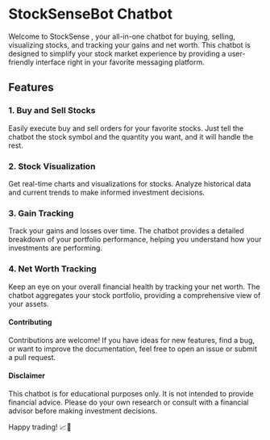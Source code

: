 <h1>StockSenseBot Chatbot</h1>

Welcome to StockSense , your all-in-one chatbot for buying, selling, visualizing stocks, and tracking your gains and net worth. 
This chatbot is designed to simplify your stock market experience by providing a user-friendly interface right in your favorite messaging platform.

<h2>Features</h2>
<h3>1. Buy and Sell Stocks</h3>
Easily execute buy and sell orders for your favorite stocks. Just tell the chatbot the stock symbol and the quantity you want, and it will handle the rest.

<h3>2. Stock Visualization</h3>
Get real-time charts and visualizations for stocks. Analyze historical data and current trends to make informed investment decisions.

<h3>3. Gain Tracking</h3>
Track your gains and losses over time. The chatbot provides a detailed breakdown of your portfolio performance, helping you understand how your investments are performing.

<h3>4. Net Worth Tracking</h3>
Keep an eye on your overall financial health by tracking your net worth. The chatbot aggregates your stock portfolio, providing a comprehensive view of your assets.

<h4>Contributing</h4>
Contributions are welcome! If you have ideas for new features, find a bug, or want to improve the documentation, feel free to open an issue or submit a pull request.

<h4>Disclaimer</h4>
This chatbot is for educational purposes only. It is not intended to provide financial advice. 
Please do your own research or consult with a financial advisor before making investment decisions.

Happy trading! 📈🤖

